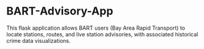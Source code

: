 # BART-Advisory-App
This flask application allows BART users (Bay Area Rapid Transport) to locate stations, routes, and live station advisories, with associated historical crime data visualizations.
